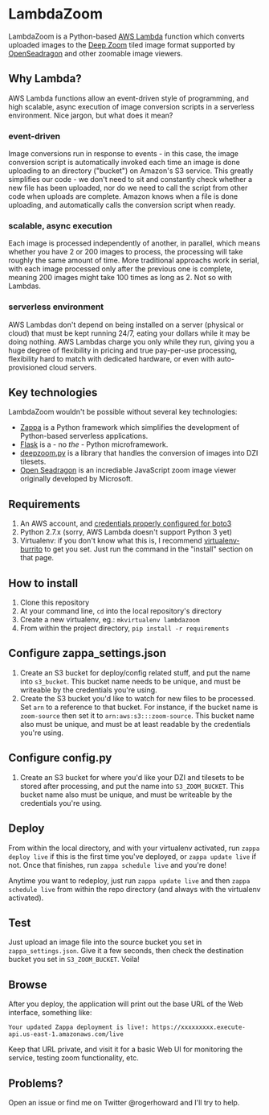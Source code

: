 # LambdaZoom

LambdaZoom is a Python-based [AWS Lambda](https://aws.amazon.com/lambda/) function which converts uploaded images to the [Deep Zoom](https://en.wikipedia.org/wiki/Deep_Zoom) tiled image format supported by [OpenSeadragon](https://openseadragon.github.io/) and other zoomable image viewers.

## Why Lambda?

AWS Lambda functions allow an event-driven style of programming, and high scalable, async execution of image conversion scripts in a serverless environment. Nice jargon, but what does it mean?

### event-driven
Image conversions run in response to events - in this case, the image conversion script is automatically invoked each time an image is done uploading to an directory ("bucket") on Amazon's S3 service. This greatly simplifies our code - we don't need to sit and constantly check whether a new file has been uploaded, nor do we need to call the script from other code when uploads are complete. Amazon knows when a file is done uploading, and automatically calls the conversion script when ready.

### scalable, async execution
Each image is processed independently of another, in parallel, which means whether you have 2 or 200 images to process, the processing will take roughly the same amount of time. More traditional approachs work in serial, with each image processed only after the previous one is complete, meaning 200 images might take 100 times as long as 2. Not so with Lambdas.

### serverless environment
AWS Lambdas don't depend on being installed on a server (physical or cloud) that must be kept running 24/7, eating your dollars while it may be doing nothing. AWS Lambdas charge you only while they run, giving you a huge degree of flexibility in pricing and true pay-per-use processing, flexibility hard to match with dedicated hardware, or even with auto-provisioned cloud servers.

## Key technologies

LambdaZoom wouldn't be possible without several key technologies:

* [Zappa](http://www.zappa.io) is a Python framework which simplifies the development of Python-based serverless applications.
* [Flask](http://flask.pocoo.org/) is a - no _the_ - Python microframework.
* [deepzoom.py](https://github.com/openzoom/deepzoom.py) is a library that handles the conversion of images into DZI tilesets.
* [Open Seadragon](https://openseadragon.github.io) is an incrediable JavaScript zoom image viewer originally developed by Microsoft.

## Requirements

1. An AWS account, and [credentials properly configured for boto3](http://boto3.readthedocs.io/en/latest/guide/configuration.html)
2. Python 2.7.x (sorry, AWS Lambda doesn't support Python 3 yet)
3. Virtualenv: if you don't know what this is, I recommend [virtualenv-burrito](https://github.com/brainsik/virtualenv-burrito) to get you set. Just run the command in the "install" section on that page.

## How to install

1. Clone this repository
2. At your command line, `cd` into the local repository's directory
2. Create a new virtualenv, eg.: `mkvirtualenv lambdazoom`
3. From within the project directory, `pip install -r requirements`

## Configure zappa_settings.json

1. Create an S3 bucket for deploy/config related stuff, and put the name into `s3_bucket`. This bucket name needs to be unique, and must be writeable by the credentials you're using.
2. Create the S3 bucket you'd like to watch for new files to be processed. Set `arn` to a reference to that bucket. For instance, if the bucket name is `zoom-source` then set it to `arn:aws:s3:::zoom-source`.  This bucket name also must be unique, and must be at least readable by the credentials you're using.

## Configure config.py

1. Create an S3 bucket for where you'd like your DZI and tilesets to be stored after processing, and put the name into `S3_ZOOM_BUCKET`. This bucket name also must be unique, and must be writeable by the credentials you're using.

## Deploy

From within the local directory, and with your virtualenv activated, run `zappa deploy live` if this is the first time you've deployed, or `zappa update live` if not. Once that finishes, run `zappa schedule live` and you're done! 

Anytime you want to redeploy, just run `zappa update live` and then `zappa schedule live` from within the repo directory (and always with the virtualenv activated).

## Test

Just upload an image file into the source bucket you set in `zappa_settings.json`. Give it a few seconds, then check the destination bucket you set in `S3_ZOOM_BUCKET`. Voila!

## Browse

After you deploy, the application will print out the base URL of the Web interface, something like:

```
Your updated Zappa deployment is live!: https://xxxxxxxxx.execute-api.us-east-1.amazonaws.com/live
```

Keep that URL private, and visit it for a basic Web UI for monitoring the service, testing zoom functionality, etc.

## Problems?

Open an issue or find me on Twitter @rogerhoward and I'll try to help.